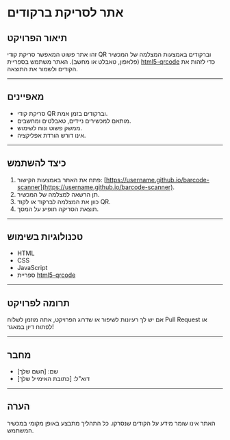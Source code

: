 # אתר לסריקת ברקודים

## תיאור הפרויקט
זהו אתר פשוט המאפשר סריקת קודי QR וברקודים באמצעות המצלמה של המכשיר (פלאפון, טאבלט או מחשב). האתר משתמש בספריית [html5-qrcode](https://github.com/mebjas/html5-qrcode) כדי לזהות את הקודים ולשמור את התוצאה.

---

## מאפיינים
- סריקת קודי QR וברקודים בזמן אמת.
- מותאם למכשירים ניידים, טאבלטים ומחשבים.
- ממשק פשוט ונוח לשימוש.
- אינו דורש הורדת אפליקציה.

---

## כיצד להשתמש
1. פתח את האתר באמצעות הקישור: [https://username.github.io/barcode-scanner](https://username.github.io/barcode-scanner).
2. תן הרשאה למצלמה של המכשיר.
3. כוון את המצלמה לברקוד או לקוד QR.
4. תוצאת הסריקה תופיע על המסך.

---

## טכנולוגיות בשימוש
- HTML
- CSS
- JavaScript
- ספריית [html5-qrcode](https://github.com/mebjas/html5-qrcode)

---

## תרומה לפרויקט
אם יש לך רעיונות לשיפור או שדרוג הפרויקט, אתה מוזמן לשלוח Pull Request או לפתוח דיון במאגר!

---

## מחבר
- שם: [השם שלך]
- דוא"ל: [כתובת האימייל שלך]

---

## הערה
האתר אינו שומר מידע על הקודים שנסרקו. כל התהליך מתבצע באופן מקומי במכשיר המשתמש.
